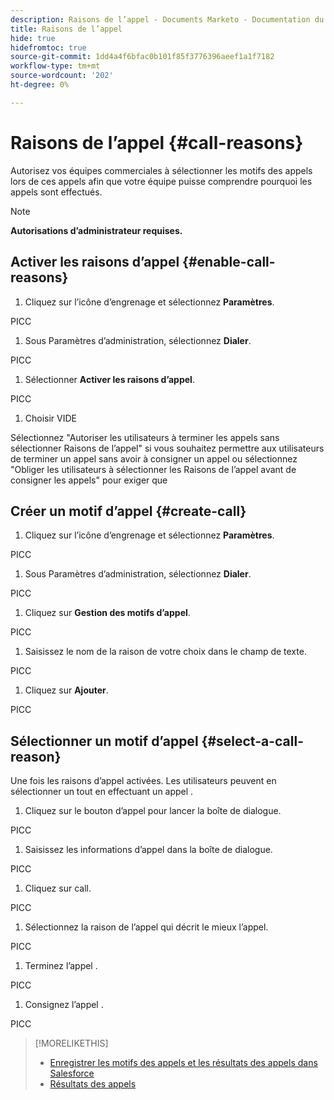 ```yaml
---
description: Raisons de l’appel - Documents Marketo - Documentation du produit
title: Raisons de l’appel
hide: true
hidefromtoc: true
source-git-commit: 1dd4a4f6bfac0b101f85f3776396aeef1a1f7182
workflow-type: tm+mt
source-wordcount: '202'
ht-degree: 0%

---
```


# Raisons de l’appel {#call-reasons}

Autorisez vos équipes commerciales à sélectionner les motifs des appels lors de ces appels afin que votre équipe puisse comprendre pourquoi les appels sont effectués.

>[!NOTE]
>
>**Autorisations d’administrateur requises.**

## Activer les raisons d’appel {#enable-call-reasons}

1. Cliquez sur l’icône d’engrenage et sélectionnez **Paramètres**.

PICC

1. Sous Paramètres d’administration, sélectionnez **Dialer**.

PICC

1. Sélectionner **Activer les raisons d’appel**.

PICC

1. Choisir VIDE

Sélectionnez &quot;Autoriser les utilisateurs à terminer les appels sans sélectionner Raisons de l’appel&quot; si vous souhaitez permettre aux utilisateurs de terminer un appel sans avoir à consigner un appel ou sélectionnez &quot;Obliger les utilisateurs à sélectionner les Raisons de l’appel avant de consigner les appels&quot; pour exiger que

## Créer un motif d’appel {#create-call}

1. Cliquez sur l’icône d’engrenage et sélectionnez **Paramètres**.

PICC

1. Sous Paramètres d’administration, sélectionnez **Dialer**.

PICC

1. Cliquez sur **Gestion des motifs d’appel**.

PICC

1. Saisissez le nom de la raison de votre choix dans le champ de texte.

PICC

1. Cliquez sur **Ajouter**.

PICC

## Sélectionner un motif d’appel {#select-a-call-reason}

Une fois les raisons d’appel activées. Les utilisateurs peuvent en sélectionner un tout en effectuant un appel .

1. Cliquez sur le bouton d’appel pour lancer la boîte de dialogue.

PICC

1. Saisissez les informations d’appel dans la boîte de dialogue.

PICC

1. Cliquez sur call.

PICC

1. Sélectionnez la raison de l’appel qui décrit le mieux l’appel.

PICC

1. Terminez l’appel .

PICC

1. Consignez l’appel .

PICC

>[!MORELIKETHIS]
>
>* [Enregistrer les motifs des appels et les résultats des appels dans Salesforce](/help/marketo/product-docs/marketo-sales-connect/phone/log-call-reasons-and-call-outcomes-to-salesforce.md)
>* [Résultats des appels](/help/marketo/product-docs/marketo-sales-connect/phone/call-outcomes.md)

